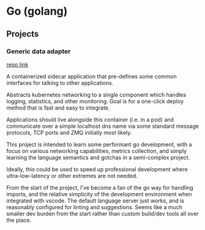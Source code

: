 # Go (golang)

## Projects

### Generic data adapter

[repo link](https://github.com/jcookin/go-generic-data-adapter)

A containerized sidecar application that pre-defines some common interfaces for talking to other applications.

Abstracts kubernetes networking to a single component which handles logging, statistics, and other monitoring.
Goal is for a one-click deploy method that is fast and easy to integrate.

Applications should live alongside this container (i.e. in a pod) and communicate over a simple localhost dns name via some standard message protocols, TCP ports and ZMQ initially most likely.

This project is intended to learn some performant go development, with a focus on various networking capabilities, metrics collection, and simply learning the language semantics and gotchas in a semi-complex project.

Ideally, this could be used to speed up professional development where ultra-low-latency or other extremes are not needed.

From the start of the project, I've become a fan of the go way for handling imports, and the relative simplicity of the development environment when integrated with vscode.
The default language server just works, and is reasonably configured for linting and suggestions.
Seems like a much smaller dev burden from the start rather than custom build/dev tools all over the place.
